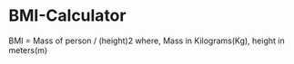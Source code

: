 # BMI-Calculator
BMI = Mass of person /  (height)2  where, Mass in Kilograms(Kg), height in meters(m)
